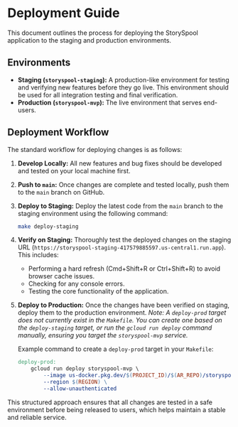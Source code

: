 # Deployment Guide

This document outlines the process for deploying the StorySpool application to the staging and production environments.

## Environments

- **Staging (`storyspool-staging`):** A production-like environment for testing and verifying new features before they go live. This environment should be used for all integration testing and final verification.
- **Production (`storyspool-mvp`):** The live environment that serves end-users.

## Deployment Workflow

The standard workflow for deploying changes is as follows:

1.  **Develop Locally:** All new features and bug fixes should be developed and tested on your local machine first.
2.  **Push to `main`:** Once changes are complete and tested locally, push them to the `main` branch on GitHub.
3.  **Deploy to Staging:** Deploy the latest code from the `main` branch to the staging environment using the following command:
    ```bash
    make deploy-staging
    ```
4.  **Verify on Staging:** Thoroughly test the deployed changes on the staging URL (`https://storyspool-staging-417579885597.us-central1.run.app`). This includes:
    -   Performing a hard refresh (Cmd+Shift+R or Ctrl+Shift+R) to avoid browser cache issues.
    -   Checking for any console errors.
    -   Testing the core functionality of the application.
5.  **Deploy to Production:** Once the changes have been verified on staging, deploy them to the production environment.
    *Note: A `deploy-prod` target does not currently exist in the `Makefile`. You can create one based on the `deploy-staging` target, or run the `gcloud run deploy` command manually, ensuring you target the `storyspool-mvp` service.*

    Example command to create a `deploy-prod` target in your `Makefile`:
    ```makefile
    deploy-prod:
    	gcloud run deploy storyspool-mvp \
    		--image us-docker.pkg.dev/$(PROJECT_ID)/$(AR_REPO)/storyspool-staging:$(TAG) \
    		--region $(REGION) \
    		--allow-unauthenticated
    ```

This structured approach ensures that all changes are tested in a safe environment before being released to users, which helps maintain a stable and reliable service.
